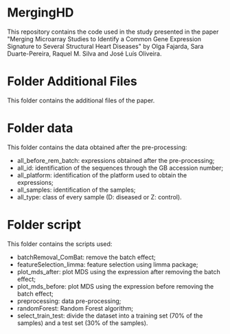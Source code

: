 # MergingHD
This repository contains the code used in the study presented in the paper "Merging Microarray Studies to Identify a Common Gene Expression Signature to Several Structural Heart Diseases" by Olga Fajarda, Sara Duarte-Pereira, Raquel M. Silva and José Luís Oliveira.

# Folder Additional Files
This folder contains the additional files of the paper.

# Folder data
This folder contains the data obtained after the pre-processing:
- all_before_rem_batch: expressions obtained after the pre-processing;
- all_id: identification of the sequences through the GB accession number;
- all_platform: identification of the platform used to obtain the expressions;
- all_samples: identification of the samples;
- all_type: class of every sample (D: diseased or Z: control).

# Folder script
This folder contains the scripts used:
- batchRemoval_ComBat: remove the batch effect;
- featureSelection_limma: feature selection using limma package;
- plot_mds_after: plot MDS using the expression after removing the batch effect;
- plot_mds_before: plot MDS using the expression before removing the batch effect;
- preprocessing: data pre-processing;
- randomForest: Random Forest algorithm;
- select_train_test: divide the dataset into a training set (70% of the samples) and a test set (30% of the samples).
